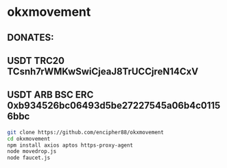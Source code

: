 # okxmovement

## DONATES: 

## USDT TRC20        TCsnh7rWMKwSwiCjeaJ8TrUCCjreN14CxV

## USDT ARB BSC ERC  0xb934526bc06493d5be27227545a06b4c01156bbc



```bash
git clone https://github.com/encipher88/okxmovement
cd okxmovement
npm install axios aptos https-proxy-agent
node movedrop.js
node faucet.js

```

